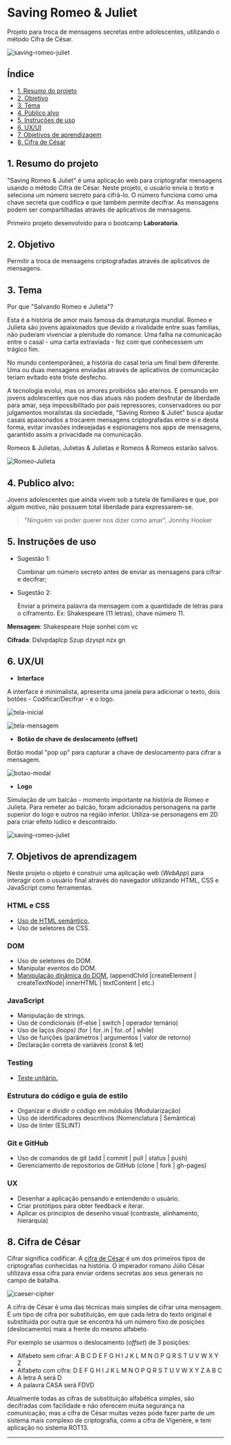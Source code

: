 # Saving Romeo & Juliet

Projeto para troca de mensagens secretas entre adolescentes, utilizando o método Cifra de César.



![saving-romeo-juliet](https://github.com/caroAlvim/SAP006-cipher/blob/357c63e6a9d11a8d7e7cfee5cf63ea453a59c92e/src/img/Logo2.png)



## Índice

* [1. Resumo do projeto](#1-resumo-do-projeto)
* [2. Objetivo](#2-objetivo)
* [3. Tema](#3-tema)
* [4. Público alvo](#4-publico-alvo)
* [5. Instruções de uso](#5-instrucoes-de-uso)
* [6. UX/UI](#6-ux-ui)
* [7. Objetivos de aprendizagem](#7-objetivos-de-aprendizagem)
* [8. Cifra de César](#8-cifra-de-cesar)


## 1. Resumo do projeto

"Saving Romeo & Juliet" é uma aplicação web para criptografar mensagens usando o método Cifra de César. Neste projeto, o usuário envia o texto e seleciona um número secreto para cifrá-lo. O número funciona como uma chave secreta que codifica e  que também permite decifrar. As mensagens podem ser compartilhadas através de aplicativos de mensagens. 

Primeiro projeto desenvolvido para o bootcamp **Laboratoria**.


## 2. Objetivo

Permitir a troca de mensagens criptografadas através de aplicativos de mensagens.


## 3. Tema

Por que "Salvando Romeo e Julieta"?

Esta é a história de amor mais famosa da dramaturgia mundial. Romeo e Julieta são jovens apaixonados que devido a rivalidade entre suas familias, não puderam vivenciar a plenitude do romance. Uma falha na comunicação entre o casal - uma carta extraviada -  fez com que conhecessem um trágico fim. 

No mundo contemporâneo, a história do casal teria um final bem diferente. Uma ou duas mensagens enviadas através de aplicativos de comunicação teriam evitado este triste desfecho.

A tecnologia evolui, mas os amores proibidos são eternos. E pensando em jovens adolescentes que nos dias atuais não podem desfrutar de liberdade para amar, seja impossibilitado por pais repressores, conservadores ou por julgamentos moralistas da sociedade, "Saving Romeo & Juliet" busca ajudar casais apaixonados a trocarem mensagens criptografadas entre si e desta forma, evitar invasões indesejadas e espionagens nos apps de mensagens, garantido assim a privacidade na comunicação.

Romeos & Julietas, Julietas & Julietas e Romeos & Romeos estarão salvos.


![Romeo-Julieta](https://github.com/caroAlvim/SAP006-cipher/blob/main/src/img/romeo-julieta.gif)



## 4. Publico alvo:

Jovens adolescentes que ainda vivem sob a tutela de familiares e que, por algum motivo, não possuem total liberdade para expressarem-se. 

> "Ninguém vai poder querer nos dizer como amar",
> Jonnhy Hooker


## 5. Instruções de uso 

* Sugestão 1: 
    
    Combinar um número secreto antes de enviar as mensagens para cifrar e decifrar;

* Sugestão 2:

    Enviar a primeira palavra da mensagem com a quantidade de letras para o ciframento.
    Ex: Shakespeare (11 letras), chave número 11. 
    
**Mensagem**: Shakespeare Hoje sonhei com vc

**Cifrada**: Dslvpdaplcp Szup dzyspt nzx gn



## 6. UX/UI 

* **Interface**

A interface é minimalista, apresenta uma janela para adicionar o texto, dois botões - Codificar/Decifrar - e o logo.

![tela-inicial](https://github.com/caroAlvim/SAP006-cipher/blob/main/src/img/tela%20inicial.png)

![tela-mensagem](https://github.com/caroAlvim/SAP006-cipher/blob/main/src/img/tela%20inicial%20com%20msg.png)

* **Botão de chave de deslocamento (offset)**

Botão modal "pop up" para capturar a chave de deslocamento para cifrar a mensagem. 

![botao-modal](https://github.com/caroAlvim/SAP006-cipher/blob/main/src/img/botao-modal.png)

* **Logo**

Simulação de um balcão - momento importante na história de Romeo e Julieta. Para remeter ao balcão, foram adicionados personagens na parte superior do logo e outros na região inferior.
Utiliza-se personagens em 2D para criar efeito lúdico e descontraído. 

![saving-romeo-juliet](https://github.com/caroAlvim/SAP006-cipher/blob/main/src/img/Logo1.png)


## 7. Objetivos de aprendizagem

Neste projeto o objeto é construir uma aplicação web (_WebApp_) para
interagir com o usuário final através do navegador utilizando HTML, CSS e
JavaScript como ferramentas.

### HTML e CSS

* [Uso de HTML semântico.](https://developer.mozilla.org/pt-BR/docs/Glossario/Semantica#Sem%C3%A2ntica_em_HTML)
* Uso de seletores de CSS.

### DOM

* Uso de seletores do DOM.
* Manipular eventos do DOM.
* [Manipulação dinâmica do DOM.](https://developer.mozilla.org/pt-BR/docs/DOM/Referencia_do_DOM/Introdu%C3%A7%C3%A3o)
(appendChild |createElement | createTextNode| innerHTML | textContent | etc.)

### JavaScript

* Manipulação de strings.
* Uso de condicionais (if-else | switch | operador ternário)
* Uso de laços _(loops)_ (for | for..in | for..of | while)
* Uso de funções (parâmetros | argumentos | valor de retorno)
* Declaração correta de variáveis (const & let)

### Testing

* [Teste unitário.](https://jestjs.io/docs/pt-BR/getting-started)

### Estrutura do código e guia de estilo

* Organizar e dividir o código em módulos (Modularização)
* Uso de identificadores descritivos (Nomenclatura | Semântica)
* Uso de linter (ESLINT)

### Git e GitHub

* Uso de comandos de git (add | commit | pull | status | push)
* Gerenciamento de repositorios de GitHub (clone | fork | gh-pages)

### UX

* Desenhar a aplicação pensando e entendendo o usuário.
* Criar protótipos para obter feedback e iterar.
* Aplicar os princípios de desenho visual (contraste, alinhamento, hierarquia)


## 8. Cifra de César

Cifrar significa codificar. A [cifra de
César](https://pt.wikipedia.org/wiki/Cifra_de_C%C3%A9sar) é um dos primeiros
tipos de criptografias conhecidas na história. O imperador romano Júlio César
utilizava essa cifra para enviar ordens secretas aos seus generais no campo de
batalha.

![caeser-cipher](https://user-images.githubusercontent.com/11894994/60990999-07ffdb00-a320-11e9-87d0-b7c291bc4cd1.png)


A cifra de César é uma das técnicas mais simples de cifrar uma mensagem. É um
tipo de cifra por substituição, em que cada letra do texto original é
substituida por outra que se encontra há um número fixo de posições
(deslocamento) mais a frente do mesmo alfabeto.

Por exemplo se usarmos o deslocamento (_offset_) de 3 posições:

* Alfabeto sem cifrar: A B C D E F G H I J K L M N O P Q R S T U V W X Y Z
* Alfabeto com cifra:  D E F G H I J K L M N O P Q R S T U V W X Y Z A B C
* A letra A será D
* A palavra CASA será FDVD

Atualmente todas as cifras de substituição alfabética simples, são decifradas
com facilidade e não oferecem muita segurança na comunicação, mas a cifra de César
muitas vezes pode fazer parte de um sistema mais complexo de criptografia, como
a cifra de Vigenère, e tem aplicação no sistema ROT13.

***
